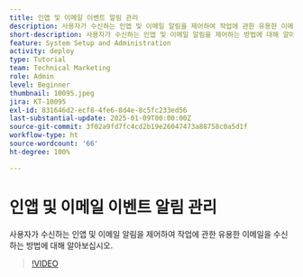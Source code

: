 ```yaml
---
title: 인앱 및 이메일 이벤트 알림 관리
description: 사용자가 수신하는 인앱 및 이메일 알림을 제어하여 작업에 관한 유용한 이메일을 수신하는 방법에 대해 알아보십시오.
short-description: 사용자가 수신하는 인앱 및 이메일 알림을 제어하는 방법에 대해 알아봅니다.
feature: System Setup and Administration
activity: deploy
type: Tutorial
team: Technical Marketing
role: Admin
level: Beginner
thumbnail: 10095.jpeg
jira: KT-10095
exl-id: 831646d2-ecf8-4fe6-8d4e-8c5fc233ed56
last-substantial-update: 2025-01-09T00:00:00Z
source-git-commit: 3f02a9fd7fc4cd2b19e26047473a88758c0a5d1f
workflow-type: ht
source-wordcount: '66'
ht-degree: 100%

---
```


# 인앱 및 이메일 이벤트 알림 관리

사용자가 수신하는 인앱 및 이메일 알림을 제어하여 작업에 관한 유용한 이메일을 수신하는 방법에 대해 알아보십시오.

>[!VIDEO](https://video.tv.adobe.com/v/3442814/?quality=12&learn=on&enablevpops&captions=kor)

